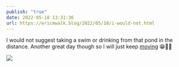 ```yaml
---
publish: "true"
date: 2022-05-18 13:31:36
url: https://ericmwalk.blog/2022/05/18/i-would-not.html
---
```


I would not suggest taking a swim or drinking from that pond in the distance.  Another great day though so I will just keep [moving](http://www.strava.com/activities/7164261999) 😁🏃‍♂️


![](https://ericmwalk.blog/uploads/2022/4727453006.jpg)